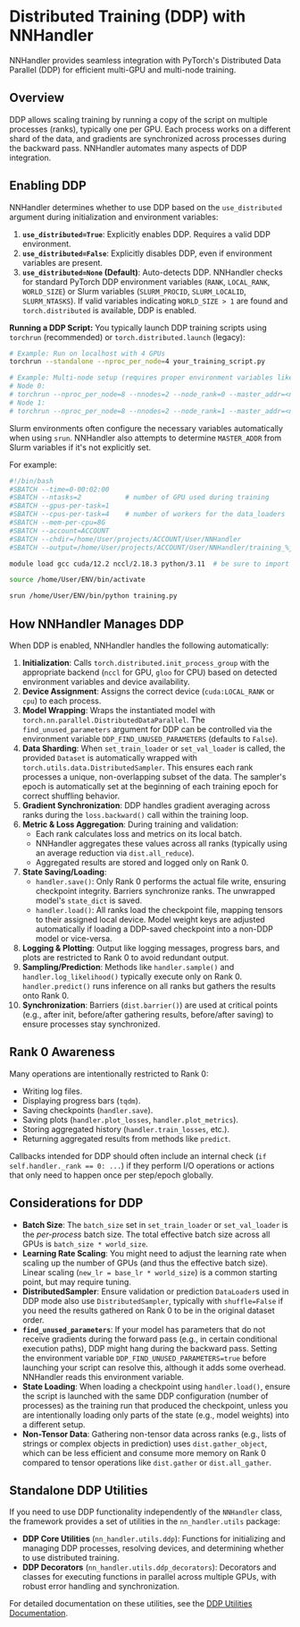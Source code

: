 # Distributed Training (DDP) with NNHandler

NNHandler provides seamless integration with PyTorch's Distributed Data Parallel (DDP) for efficient multi-GPU and multi-node training.

## Overview

DDP allows scaling training by running a copy of the script on multiple processes (ranks), typically one per GPU. Each process works on a different shard of the data, and gradients are synchronized across processes during the backward pass. NNHandler automates many aspects of DDP integration.

## Enabling DDP

NNHandler determines whether to use DDP based on the `use_distributed` argument during initialization and environment variables:

1.  **`use_distributed=True`**: Explicitly enables DDP. Requires a valid DDP environment.
2.  **`use_distributed=False`**: Explicitly disables DDP, even if environment variables are present.
3.  **`use_distributed=None` (Default)**: Auto-detects DDP. NNHandler checks for standard PyTorch DDP environment variables (`RANK`, `LOCAL_RANK`, `WORLD_SIZE`) or Slurm variables (`SLURM_PROCID`, `SLURM_LOCALID`, `SLURM_NTASKS`). If valid variables indicating `WORLD_SIZE > 1` are found and `torch.distributed` is available, DDP is enabled.

**Running a DDP Script:**
You typically launch DDP training scripts using `torchrun` (recommended) or `torch.distributed.launch` (legacy):

```bash
# Example: Run on localhost with 4 GPUs
torchrun --standalone --nproc_per_node=4 your_training_script.py

# Example: Multi-node setup (requires proper environment variables like MASTER_ADDR, MASTER_PORT)
# Node 0:
# torchrun --nproc_per_node=8 --nnodes=2 --node_rank=0 --master_addr=<node0_ip> --master_port=12345 your_training_script.py
# Node 1:
# torchrun --nproc_per_node=8 --nnodes=2 --node_rank=1 --master_addr=<node0_ip> --master_port=12345 your_training_script.py
```

Slurm environments often configure the necessary variables automatically when using `srun`. NNHandler also attempts to determine `MASTER_ADDR` from Slurm variables if it's not explicitly set.

For example:
```bash
#!/bin/bash
#SBATCH --time=0-00:02:00
#SBATCH --ntasks=2           # number of GPU used during training
#SBATCH --gpus-per-task=1
#SBATCH --cpus-per-task=4    # number of workers for the data_loaders
#SBATCH --mem-per-cpu=8G
#SBATCH --account=ACCOUNT
#SBATCH --chdir=/home/User/projects/ACCOUNT/User/NNHandler
#SBATCH --output=/home/User/projects/ACCOUNT/User/NNHandler/training_%j.out

module load gcc cuda/12.2 nccl/2.18.3 python/3.11  # be sure to import cuda and nccl if using multiple GPUs.

source /home/User/ENV/bin/activate

srun /home/User/ENV/bin/python training.py
```
## How NNHandler Manages DDP

When DDP is enabled, NNHandler handles the following automatically:

1.  **Initialization**: Calls `torch.distributed.init_process_group` with the appropriate backend (`nccl` for GPU, `gloo` for CPU) based on detected environment variables and device availability.
2.  **Device Assignment**: Assigns the correct device (`cuda:LOCAL_RANK` or `cpu`) to each process.
3.  **Model Wrapping**: Wraps the instantiated model with `torch.nn.parallel.DistributedDataParallel`. The `find_unused_parameters` argument for DDP can be controlled via the environment variable `DDP_FIND_UNUSED_PARAMETERS` (defaults to `False`).
4.  **Data Sharding**: When `set_train_loader` or `set_val_loader` is called, the provided `Dataset` is automatically wrapped with `torch.utils.data.DistributedSampler`. This ensures each rank processes a unique, non-overlapping subset of the data. The sampler's epoch is automatically set at the beginning of each training epoch for correct shuffling behavior.
5.  **Gradient Synchronization**: DDP handles gradient averaging across ranks during the `loss.backward()` call within the training loop.
6.  **Metric & Loss Aggregation**: During training and validation:
    *   Each rank calculates loss and metrics on its local batch.
    *   NNHandler aggregates these values across all ranks (typically using an average reduction via `dist.all_reduce`).
    *   Aggregated results are stored and logged only on Rank 0.
7.  **State Saving/Loading**:
    *   `handler.save()`: Only Rank 0 performs the actual file write, ensuring checkpoint integrity. Barriers synchronize ranks. The unwrapped model's `state_dict` is saved.
    *   `handler.load()`: All ranks load the checkpoint file, mapping tensors to their assigned local device. Model weight keys are adjusted automatically if loading a DDP-saved checkpoint into a non-DDP model or vice-versa.
8.  **Logging & Plotting**: Output like logging messages, progress bars, and plots are restricted to Rank 0 to avoid redundant output.
9.  **Sampling/Prediction**: Methods like `handler.sample()` and `handler.log_likelihood()` typically execute only on Rank 0. `handler.predict()` runs inference on all ranks but gathers the results onto Rank 0.
10. **Synchronization**: Barriers (`dist.barrier()`) are used at critical points (e.g., after init, before/after gathering results, before/after saving) to ensure processes stay synchronized.

## Rank 0 Awareness

Many operations are intentionally restricted to Rank 0:

*   Writing log files.
*   Displaying progress bars (`tqdm`).
*   Saving checkpoints (`handler.save`).
*   Saving plots (`handler.plot_losses`, `handler.plot_metrics`).
*   Storing aggregated history (`handler.train_losses`, etc.).
*   Returning aggregated results from methods like `predict`.

Callbacks intended for DDP should often include an internal check (`if self.handler._rank == 0: ...`) if they perform I/O operations or actions that only need to happen once per step/epoch globally.

## Considerations for DDP

*   **Batch Size**: The `batch_size` set in `set_train_loader` or `set_val_loader` is the *per-process* batch size. The total effective batch size across all GPUs is `batch_size * world_size`.
*   **Learning Rate Scaling**: You might need to adjust the learning rate when scaling up the number of GPUs (and thus the effective batch size). Linear scaling (`new_lr = base_lr * world_size`) is a common starting point, but may require tuning.
*   **DistributedSampler**: Ensure validation or prediction `DataLoader`s used in DDP mode also use `DistributedSampler`, typically with `shuffle=False` if you need the results gathered on Rank 0 to be in the original dataset order.
*   **`find_unused_parameters`**: If your model has parameters that do not receive gradients during the forward pass (e.g., in certain conditional execution paths), DDP might hang during the backward pass. Setting the environment variable `DDP_FIND_UNUSED_PARAMETERS=true` before launching your script can resolve this, although it adds some overhead. NNHandler reads this environment variable.
*   **State Loading**: When loading a checkpoint using `handler.load()`, ensure the script is launched with the same DDP configuration (number of processes) as the training run that produced the checkpoint, unless you are intentionally loading only parts of the state (e.g., model weights) into a different setup.
*   **Non-Tensor Data**: Gathering non-tensor data across ranks (e.g., lists of strings or complex objects in prediction) uses `dist.gather_object`, which can be less efficient and consume more memory on Rank 0 compared to tensor operations like `dist.gather` or `dist.all_gather`.

## Standalone DDP Utilities

If you need to use DDP functionality independently of the `NNHandler` class, the framework provides a set of utilities in the `nn_handler.utils` package:

*   **DDP Core Utilities** (`nn_handler.utils.ddp`): Functions for initializing and managing DDP processes, resolving devices, and determining whether to use distributed training.
*   **DDP Decorators** (`nn_handler.utils.ddp_decorators`): Decorators and classes for executing functions in parallel across multiple GPUs, with robust error handling and synchronization.

For detailed documentation on these utilities, see the [DDP Utilities Documentation](utils/ddp_utils.md).
